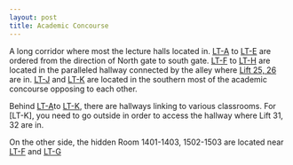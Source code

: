```yaml
---
layout: post
title: Academic Concourse
---
```

A long corridor where most the lecture halls located in. [LT-A]() to [LT-E]() are ordered from the direction of North gate to south gate. [LT-F]() to [LT-H]() are located in the paralleled hallway connected by the alley where [Lift 25, 26]() are in. [LT-J]() and [LT-K]() are located in the southern most of the academic concourse opposing to each other.

Behind [LT-A]()to [LT-K](), there are hallways linking to various classrooms. For [LT-K], you need to go outside in order to access the hallway where Lift 31, 32 are in.

On the other side, the hidden Room 1401-1403, 1502-1503 are located near [LT-F]() and [LT-G]()
